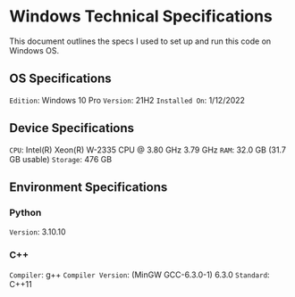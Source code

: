 # Windows Technical Specifications

This document outlines the specs I used to set up and run this code on Windows OS.

## OS Specifications
`Edition`: Windows 10 Pro
`Version`: 21H2
`Installed On`: 1/12/2022

## Device Specifications
`CPU`: Intel(R) Xeon(R) W-2335 CPU @ 3.80 GHz 3.79 GHz
`RAM`: 32.0 GB (31.7 GB usable)
`Storage`: 476 GB


## Environment Specifications

### Python
`Version`: 3.10.10

### C++
`Compiler`: g++
`Compiler Version`: (MinGW GCC-6.3.0-1) 6.3.0
`Standard`: C++11

